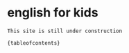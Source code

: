 # english for kids
 
```{warning}
This site is still under construction
```
 

 
```{tableofcontents}```